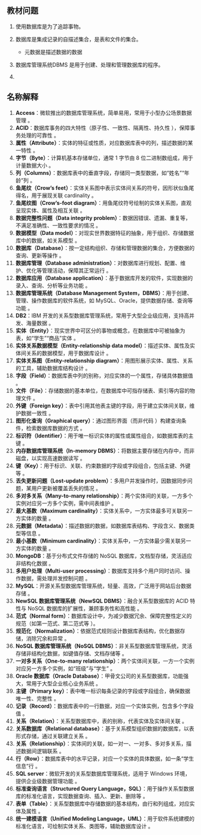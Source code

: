 ## 教材问题

1. 使用数据库是为了追踪事物。
2. 数据库是集成记录的自描述集合，是表和文件的集合。
   - 元数据是描述数据的数据

3. 数据库管理系统DBMS 是用于创建、处理和管理数据库的程序。
4. 

## 名称解释

1. **Access**：微软推出的数据库管理系统，简单易用，常用于小型办公场景数据管理 。 
2. **ACID**：数据库事务的四大特性（原子性、一致性、隔离性、持久性 ），保障事务处理的可靠性 。 
3. **属性（Attribute）**：实体的特征或性质，对应数据库表中的列，描述数据的某一特性 。 
4. **字节（Byte）**：计算机基本存储单位，通常 1 字节由 8 位二进制数组成，用于计量数据大小 。 
5. **列（Columns）**：数据库表中的垂直字段，存储同一类型数据，如“姓名”“年龄”列 。 
6. **鱼尾纹（Crow’s feet）**：实体关系图中表示实体间关系的符号，因形状似鱼尾得名，用于展现关联 cardinality 。 
7. **鱼尾纹图（Crow’s-foot diagram）**：用鱼尾纹符号绘制的实体关系图，直观呈现实体、属性及相互关联 。 
8. **数据完整性问题（Data integrity problem）**：数据因错误、遗漏、重复等，不满足准确性、一致性要求的情况 。 
9. **数据模型（Data model）**：对现实世界数据特征的抽象，用于组织、存储数据库中的数据，如关系模型 。 
10. **数据库（Database）**：按一定结构组织、存储和管理数据的集合，方便数据的查询、更新等操作 。 
11. **数据库管理（Database administration）**：对数据库进行规划、配置、维护、优化等管理活动，保障其正常运行 。 
12. **数据库应用（Database application）**：基于数据库开发的软件，实现数据的录入、查询、分析等业务功能 。 
13. **数据库管理系统（Database Management System，DBMS）**：用于创建、管理、操作数据库的软件系统，如 MySQL、Oracle，提供数据存储、查询等功能 。 
14. **DB2**：IBM 开发的关系型数据库管理系统，常用于大型企业级应用，支持高并发、海量数据 。 
15. **实体（Entity）**：现实世界中可区分的事物或概念，在数据库中可被抽象为表，如“学生”“商品”实体 。 
16. **实体关系数据模型（Entity-relationship data model）**：描述实体、属性及实体间关系的数据模型，用于数据库设计 。 
17. **实体关系图（Entity-relationship diagram）**：用图形展示实体、属性、关系的工具，辅助数据库结构设计 。 
18. **字段（Field）**：数据库表中列的别称，对应实体的一个属性，存储具体数据值 。 
19. **文件（File）**：存储数据的基本单位，在数据库中可指存储表、索引等内容的物理文件 。 
20. **外键（Foreign key）**：表中引用其他表主键的字段，用于建立实体间关联，维护数据一致性 。 
21. **图形化查询（Graphical query）**：通过图形界面（而非代码 ）构建查询条件，检索数据库数据的方式 。 
22. **标识符（Identifier）**：用于唯一标识实体的属性或属性组合，如数据库表的主键 。 
23. **内存数据库管理系统（In-memory DBMS）**：将数据主要存储在内存中，而非磁盘，以实现高速数据读写 。 
24. **键（Key）**：用于标识、关联、约束数据的字段或字段组合，包括主键、外键等 。 
25. **丢失更新问题（Lost-update problem）**：多用户并发操作时，因数据同步问题，某用户更新被覆盖丢失的情况 。 
26. **多对多关系（Many-to-many relationship）**：两个实体间的关联，一方多个实例对应另一方多个实例，需中间表维护 。 
27. **最大基数（Maximum cardinality）**：实体关系中，一方实体最多可关联另一方实体的数量 。 
28. **元数据（Metadata）**：描述数据的数据，如数据库表结构、字段含义、数据类型等信息 。 
29. **最小基数（Minimum cardinality）**：实体关系中，一方实体最少需关联另一方实体的数量 。 
30. **MongoDB**：基于分布式文件存储的 NoSQL 数据库，文档型存储，灵活适应非结构化数据 。 
31. **多用户处理（Multi-user processing）**：数据库支持多个用户同时访问、操作数据，需处理并发控制问题 。 
32. **MySQL**：开源关系型数据库管理系统，轻量、高效，广泛用于网站后台数据存储 。 
33. **NewSQL 数据库管理系统（NewSQL DBMS）**：融合关系型数据库的 ACID 特性与 NoSQL 数据库的扩展性，兼顾事务性和高性能 。 
34. **范式（Normal form）**：数据库设计中，为减少数据冗余、保障完整性定义的规范（如第一范式、第二范式等 ）。 
35. **规范化（Normalization）**：依据范式规则设计数据库表结构，优化数据存储，消除冗余和异常 。 
36. **NoSQL 数据库管理系统（NoSQL DBMS）**：非关系型数据库管理系统，灵活存储非结构化数据，如键值存储、文档存储等 。 
37. **一对多关系（One-to-many relationship）**：两个实体间关联，一方一个实例对应另一方多个实例，如“班级”与“学生” 。 
38. **Oracle 数据库（Oracle Database）**：甲骨文公司的关系型数据库，功能强大，常用于大型企业核心业务系统 。 
39. **主键（Primary key）**：表中唯一标识每条记录的字段或字段组合，确保数据唯一性、完整性 。 
40. **记录（Record）**：数据库表中的一行数据，对应一个实体实例，包含多个字段值 。 
41. **关系（Relation）**：关系型数据库中，表的别称，代表实体及实体间关联 。 
42. **关系数据库（Relational database）**：基于关系模型组织数据的数据库，以表形式存储，通过关联建立关系 。 
43. **关系（Relationship）**：实体间的关联，如一对一、一对多、多对多关系，描述数据间逻辑联系 。 
44. **行（Row）**：数据库表中的水平记录，对应一个实体的具体数据，如一条“学生信息”行 。 
45. **SQL server**：微软开发的关系型数据库管理系统，适用于 Windows 环境，提供企业级数据管理功能 。 
46. **标准查询语言（Structured Query Language，SQL）**：用于操作关系型数据库的标准化语言，实现数据查询、插入、更新、删除等 。 
47. **表单（Table）**：关系型数据库中存储数据的基本结构，由行和列组成，对应实体及属性 。 
48. **统一建模语言（Unified Modeling Language，UML）**：用于软件系统建模的标准化语言，可绘制实体关系、类图等，辅助数据库设计 。